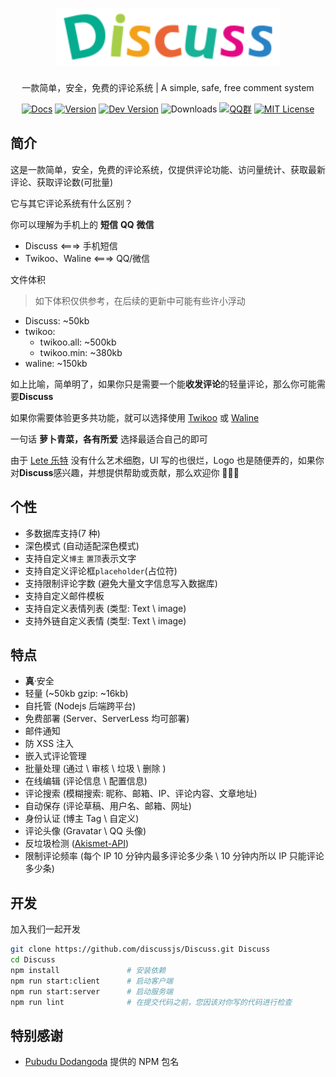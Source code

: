 <h1 align="center"><a href="https://discuss.js.org" target="_blank"><img src="./assets/svg/Logo.svg" width="360" height="90" alt="Logo"></a></h1>
<p align="center">一款简单，安全，免费的评论系统 | A simple, safe, free comment system</p>

<p align="center">
    <a href="https://discuss.js.org" target="_blank"><img src="https://img.shields.io/badge/Docs-文档-1081c1?logo=read-the-docs" alt="Docs"></a>
    <a href="https://github.com/discussjs/Discuss/releases/"><img src="https://img.shields.io/npm/v/discuss?color=critical&logo=npm" alt="Version"></a>
    <a href="https://github.com/discussjs/Discuss/tree/dev"><img src="https://img.shields.io/github/package-json/v/discussjs/Discuss/dev?color=%231ab1ad&label=dev" alt="Dev Version"></a>
    <img src="https://img.shields.io/npm/dm/discuss" alt="Downloads">
    <a href="https://jq.qq.com/?_wv=1027&k=lh7oS7Xt"><img src="https://img.shields.io/badge/QQ群-343890210-00a4ff?logo=tencent-qq" alt="QQ群"></a>
    <a href="https://github.com/discussjs/Discuss/blob/dev/LICENSE"><img src="https://img.shields.io/npm/l/discuss?color=ee5535" alt="MIT License"></a>
</p>

## 简介

这是一款简单，安全，免费的评论系统，仅提供评论功能、访问量统计、获取最新评论、获取评论数(可批量)

它与其它评论系统有什么区别？

你可以理解为手机上的 **短信** **QQ** **微信**

- Discuss <===> 手机短信
- Twikoo、Waline <===> QQ/微信

文件体积

> 如下体积仅供参考，在后续的更新中可能有些许小浮动

- Discuss: ~50kb
- twikoo:
  - twikoo.all: ~500kb
  - twikoo.min: ~380kb
- waline: ~150kb

如上比喻，简单明了，如果你只是需要一个能**收发评论**的轻量评论，那么你可能需要**Discuss**

如果你需要体验更多共功能，就可以选择使用 [Twikoo](https://twikoo.js.org/) 或 [Waline](https://waline.js.org/)

一句话 **萝卜青菜，各有所爱** 选择最适合自己的即可

由于 [Lete 乐特](https://github.com/Lete114) 没有什么艺术细胞，UI 写的也很烂，Logo 也是随便弄的，如果你对**Discuss**感兴趣，并想提供帮助或贡献，那么欢迎你 🎉🎉🎉

## 个性

- 多数据库支持(7 种)
- 深色模式 (自动适配深色模式)
- 支持自定义`博主` `置顶`表示文字
- 支持自定义评论框`placeholder`(占位符)
- 支持限制评论字数 (避免大量文字信息写入数据库)
- 支持自定义邮件模板
- 支持自定义表情列表 (类型: Text \ image)
- 支持外链自定义表情 (类型: Text \ image)

## 特点

- **真**·安全
- 轻量 (~50kb gzip: ~16kb)
- 自托管 (Nodejs 后端跨平台)
- 免费部署 (Server、ServerLess 均可部署)
- 邮件通知
- 防 XSS 注入
- 嵌入式评论管理
- 批量处理 (通过 \ 审核 \ 垃圾 \ 删除 )
- 在线编辑 (评论信息 \ 配置信息)
- 评论搜索 (模糊搜索: 昵称、邮箱、IP、评论内容、文章地址)
- 自动保存 (评论草稿、用户名、邮箱、网址)
- 身份认证 (博主 Tag \ 自定义)
- 评论头像 (Gravatar \ QQ 头像)
- 反垃圾检测 ([Akismet-API](https://akismet.com/))
- 限制评论频率 (每个 IP 10 分钟内最多评论多少条 \ 10 分钟内所以 IP 只能评论多少条)

## 开发

加入我们一起开发

```bash
git clone https://github.com/discussjs/Discuss.git Discuss
cd Discuss
npm install               # 安装依赖
npm run start:client      # 启动客户端
npm run start:server      # 启动服务端
npm run lint              # 在提交代码之前，您因该对你写的代码进行检查
```

## 特别感谢

- [Pubudu Dodangoda](https://github.com/pupudu) 提供的 NPM 包名
